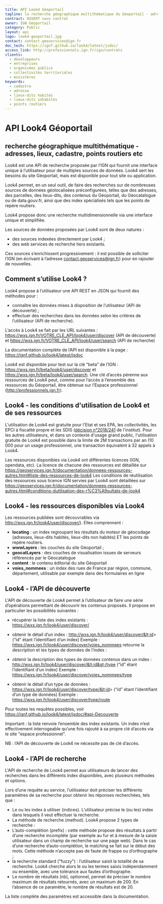 ```yaml
---
title: API Look4 Géoportail
tagline: la recherche géographique multithématique du Géoportail - adresses, lieux, cadastre, points routiers, etc
contract: OUVERT sous contrat
owner: IGN Géoportail
category: Public
layout: api
logo: look4-geoportail.jpg
contact: contact.geoservices@ign.fr
doc_tech: https://ignf.github.io/look4/latest/jsdoc/
access_link: http://professionnels.ign.fr/ign/contrats
clients:
  - développeurs
  - entreprises
  - organismes publics
  - collectivités territoriales
  - ministères
keywords:
  - cadastre
  - adresse
  - lieux-dits habités
  - lieux-dits inhabités
  - points routiers
---
```


# API Look4 Géoportail
##  recherche géographique multithématique - adresses, lieux, cadastre, points routiers etc

Look4 est une API de recherche proposée par l’IGN qui fournit une interface unique à l’utilisateur pour de multiples sources de données. Look4 sert les besoins du site Géoportail, mais est disponible pour tout site ou application.

Look4 permet, en un seul outil, de faire des recherches sur de nombreuses sources de données géolocalisées préconfigurées, telles que des adresses, des parcelles, des lieux-dits, des contenus du Géoportail, du Géocatalogue ou de data.gouv.fr, ainsi que des index spécialisés tels que les points de repère routiers.

Look4 propose donc une recherche multidimensionnelle via une interface unique et simplifiée.

Les sources de données proposées par Look4 sont de deux natures :

- des sources indexées directement par Look4 ;
- des web services de recherche tiers existants.

Ces sources s’enrichissent progressivement : il est possible de solliciter l’IGN (en écrivant à l’adresse contact.geoservices@ign.fr) pour en rajouter de nouvelles.

## Comment s’utilise Look4 ?
Look4 propose à l’utilisateur une API REST en JSON qui fournit des méthodes pour :

- connaître les données mises à disposition de l’utilisateur (API de découverte) ;
- effectuer des recherches dans les données selon les critères de l’utilisateur (API de recherche).

L’accès à Look4 se fait par les URL suivantes : https://wxs.ign.fr/VOTRE_CLE_API/look4/user/discover (API de découverte) et https://wxs.ign.fr/VOTRE_CLE_API/look4/user/search (API de recherche)

La documentation complète de l’API est disponible à la page : https://ignf.github.io/look4/latest/jsdoc

Look4 est disponible pour test sur la clé “beta” de l’IGN : https://wxs.ign.fr/beta/look4/user/discover et https://wxs.ign.fr/beta/look4/user/search. Une clé d’accès pérenne aux ressources de Look4 peut, comme pour l’accès à l’ensemble des ressources du Géoportail, être obtenue sur l’Espace professionnel (http://professionnels.ign.fr).


## Look4 - les conditions d'utilisation de Look4 et de ses ressources

L'utilisation de Look4 est gratuite pour l'Etat et ses EPA, les collectivités, les EPCI à fiscalité propre et les SDIS ([décision n°2018/241](http://www.ign.fr/institut/sites/all/files/2018.241_tarification_geoservices_ign.pdf) de l'institut).
Pour les autres utilisateurs, et dans un contexte d'usage grand public, l'utilisation gratuite de Look4 est possible dans la limite de 2M transactions par an (10 000 pour un usage professionnel, une transaction équivalent à 32 appels à Look4.

Les ressources disponibles via Look4 ont différentes licences (IGN, opendata, etc). La licence de chacune des ressources est détaillée sur https://geoservices.ign.fr/documentation/donnees-ressources-autres.html#liste-des-ressources-de-look4
Les conditions de réutilisation des ressources sous licence IGN servies par Look4 sont détaillées sur https://geoservices.ign.fr/documentation/donnees-ressources-autres.html#conditions-dutilisation-des-r%C3%A9sultats-de-look4

## Look4 - les ressources disponibles via Look4

Les ressources publiées sont découvrables via http://wxs.ign.fr/look4/user/discover/). Elles comprennent :

- **locating** : un index regroupant les résultats du moteur de géocodage (adresses, lieux-dits habités, lieux-dits non habités) ET les points de repère routiers.
- **wwwLayers** : les couches du site Géoportail ;
- **geocatLayers** : des couches de visualisation issues de serveurs référencés par le Géocatalogue
- **content** : le contenu éditorial du site Géoportail
- **voies_nommees** : un index des rues de France par région, commune, département, utilisable par exemple dans des formulaires en ligne

## Look4 - l’API de découverte
L'API de découverte de Look4 permet à l’utilisateur de faire une série d’opérations permettant de découvrir les contenus proposés. Il propose en particulier les possibilités suivantes :

- récupérer la liste des index existants : https://wxs.ign.fr/look4/user/discover/
- obtenir le détail d’un index : http://wxs.ign.fr/look4/user/discover/&lt;id&gt; (“id” étant l’identifiant d’un index)
Exemple : https://wxs.ign.fr/look4/user/discover/voies_nommees retourne la description et les types de données de l’index :

- obtenir la description des types de données contenus dans un index : http://wxs.ign.fr/look4/user/discover/&lt;id&gt;/type (“id” étant l’identifiant d’un index)
Exemple : https://wxs.ign.fr/look4/user/discover/voies_nommees/type
- obtenir le détail d’un type de données : https://wxs.ign.fr/look4/user/discover/type/&lt;id&gt; (“id” étant l’identifiant d’un type de données)
Exemple : https://wxs.ign.fr/look4/user/discover/type/route

Pour toutes les requêtes possibles, voir https://ignf.github.io/look4/latest/jsdoc/#api-Decouverte

Important : la liste renvoie l’ensemble des index existants. Un index n’est effectivement interrogeable qu’une fois rajouté à sa propre clé d’accès via le site "espace professionnel".

NB : l’API de découverte de Look4 ne nécessite pas de clé d’accès.

## Look4 - l’API de recherche
L'API de recherche de Look4 permet aux utilisateurs de lancer des recherches dans les différents index disponibles, avec plusieurs méthodes et options.

Lors d’une requête au service, l’utilisateur doit préciser les différents paramètres de sa recherche pour obtenir les réponses recherchées, tels que :

 - Le ou les index à utiliser (indices). L’utilisateur précise le (ou les) index dans lesquels il veut effectuer la recherche.
 - La méthode de recherche (method). Look4 propose 2 types de recherche :
- L’auto-complétion (prefix) : cette méthode propose des résultats à partir d’une recherche incomplète (par exemple au fur et à mesure de la saisie utilisateur dans un champ de recherche sur une page web). Dans le cas d’une recherche d’auto-complétion, le matching se fait sur le début des mots. Cette méthode n’accepte pas de faute de frappe ou d’orthographe ;
- la recherche standard ("fuzzy") : l’utilisateur saisit la totalité de sa recherche. Look4 cherche alors le ou les termes saisis indépendamment ou ensemble, avec une tolérance aux fautes d’orthographe.
-  Le nombre de résultats (nb), optionnel, permet de préciser le nombre maximum de résultats retournés, avec un maximum de 200. En l’absence de ce paramètre, le nombre de résultats est de 20.

La liste complète des paramètres est accessible dans la documentation.
